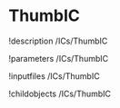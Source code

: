 <!-- MOOSE Documentation Stub: Remove this when content is added. -->

# ThumbIC
!description /ICs/ThumbIC

!parameters /ICs/ThumbIC

!inputfiles /ICs/ThumbIC

!childobjects /ICs/ThumbIC
